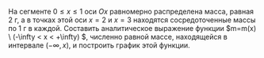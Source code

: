 На сегменте $0 \leq x \leq 1$ оси $Ox$ равномерно распределена масса, равная $2 \text{ г}$, а в точках этой оси $x=2$ и $x=3$ находятся сосредоточенные массы по $1 \text{ г}$ в каждой. Составить аналитическое выражение функции $m=m(x) \ (-\infty < x < +\infty) $, численно равной массе, находящейся в интервале $(-\infty, x)$, и построить график этой функции.